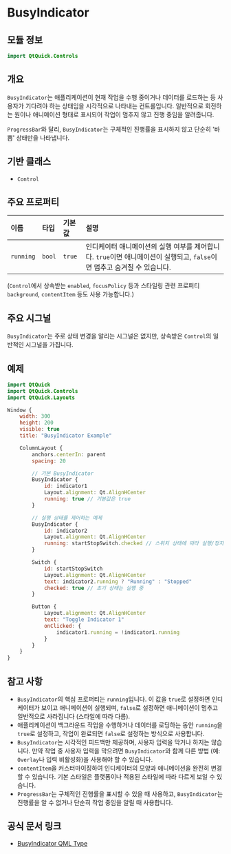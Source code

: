 # BusyIndicator

## 모듈 정보

```qml
import QtQuick.Controls
```

## 개요

`BusyIndicator`는 애플리케이션이 현재 작업을 수행 중이거나 데이터를 로드하는 등 사용자가 기다려야 하는 상태임을 시각적으로 나타내는 컨트롤입니다. 일반적으로 회전하는 원이나 애니메이션 형태로 표시되어 작업이 멈추지 않고 진행 중임을 알려줍니다.

`ProgressBar`와 달리, `BusyIndicator`는 구체적인 진행률을 표시하지 않고 단순히 '바쁨' 상태만을 나타냅니다.

## 기반 클래스

*   `Control`

## 주요 프로퍼티

| 이름          | 타입    | 기본값        | 설명                                                                                                       |
| :------------ | :------ | :------------ | :--------------------------------------------------------------------------------------------------------- |
| `running`     | `bool`  | `true`        | 인디케이터 애니메이션의 실행 여부를 제어합니다. `true`이면 애니메이션이 실행되고, `false`이면 멈추고 숨겨질 수 있습니다. |

(`Control`에서 상속받는 `enabled`, `focusPolicy` 등과 스타일링 관련 프로퍼티 `background`, `contentItem` 등도 사용 가능합니다.)

## 주요 시그널

`BusyIndicator`는 주로 상태 변경을 알리는 시그널은 없지만, 상속받은 `Control`의 일반적인 시그널을 가집니다.

## 예제

```qml
import QtQuick
import QtQuick.Controls
import QtQuick.Layouts

Window {
    width: 300
    height: 200
    visible: true
    title: "BusyIndicator Example"

    ColumnLayout {
        anchors.centerIn: parent
        spacing: 20

        // 기본 BusyIndicator
        BusyIndicator {
            id: indicator1
            Layout.alignment: Qt.AlignHCenter
            running: true // 기본값은 true
        }

        // 실행 상태를 제어하는 예제
        BusyIndicator {
            id: indicator2
            Layout.alignment: Qt.AlignHCenter
            running: startStopSwitch.checked // 스위치 상태에 따라 실행/정지
        }

        Switch {
            id: startStopSwitch
            Layout.alignment: Qt.AlignHCenter
            text: indicator2.running ? "Running" : "Stopped"
            checked: true // 초기 상태는 실행 중
        }

        Button {
            Layout.alignment: Qt.AlignHCenter
            text: "Toggle Indicator 1"
            onClicked: {
                indicator1.running = !indicator1.running
            }
        }
    }
}
```

## 참고 사항

*   `BusyIndicator`의 핵심 프로퍼티는 `running`입니다. 이 값을 `true`로 설정하면 인디케이터가 보이고 애니메이션이 실행되며, `false`로 설정하면 애니메이션이 멈추고 일반적으로 사라집니다 (스타일에 따라 다름).
*   애플리케이션이 백그라운드 작업을 수행하거나 데이터를 로딩하는 동안 `running`을 `true`로 설정하고, 작업이 완료되면 `false`로 설정하는 방식으로 사용합니다.
*   `BusyIndicator`는 시각적인 피드백만 제공하며, 사용자 입력을 막거나 하지는 않습니다. 만약 작업 중 사용자 입력을 막으려면 `BusyIndicator`와 함께 다른 방법 (예: `Overlay`나 입력 비활성화)을 사용해야 할 수 있습니다.
*   `contentItem`을 커스터마이징하여 인디케이터의 모양과 애니메이션을 완전히 변경할 수 있습니다. 기본 스타일은 플랫폼이나 적용된 스타일에 따라 다르게 보일 수 있습니다.
*   `ProgressBar`는 구체적인 진행률을 표시할 수 있을 때 사용하고, `BusyIndicator`는 진행률을 알 수 없거나 단순히 작업 중임을 알릴 때 사용합니다. 

## 공식 문서 링크

*   [BusyIndicator QML Type ](https://doc.qt.io/qt-6/qml-qtquick-controls-busyindicator.html) 